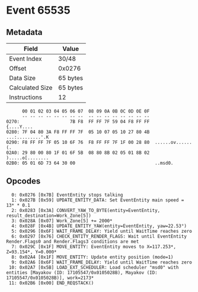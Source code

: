 # Event 65535

## Metadata

| Field           | Value    |
|-----------------|----------|
| Event Index     | 30/48    |
| Offset          | 0x0276   |
| Data Size       | 65 bytes |
| Calculated Size | 65 bytes |
| Instructions    | 12       |

```
      00 01 02 03 04 05 06 07  08 09 0A 0B 0C 0D 0E 0F
      -- -- -- -- -- -- -- --  -- -- -- -- -- -- -- --
0270:                   7B F8  FF FF 7F 59 04 F8 FF FF        {....Y....
0280: 7F 04 80 3A F8 FF FF 7F  05 10 07 05 10 27 80 4B  ...:.........'.K
0290: F8 FF FF 7F 05 10 6F 76  F8 FF FF 7F 1F 00 28 80  ......ov......(.
02A0: 29 80 00 80 1F 01 6F 5B  08 80 8B 02 05 01 8B 02  ).....o[........
02B0: 05 01 6D 73 64 30 00                              ..msd0.         
```

## Opcodes

```
  0: 0x0276 [0x7B] EventEntity stops talking
  1: 0x027B [0x59] UPDATE_ENTITY_DATA: Set EventEntity main speed = 13* * 0.1
  2: 0x0283 [0x3A] CONVERT_YAW_TO_BYTE(entity=EventEntity, result_destination=Work_Zone[5])
  3: 0x028A [0x07] Work_Zone[5] += 2000*
  4: 0x028F [0x4B] UPDATE_ENTITY_YAW(entity=EventEntity, yaw=22.53°)
  5: 0x0296 [0x6F] WAIT_FRAME_DELAY: Yield until WaitTime reaches zero
  6: 0x0297 [0x76] CHECK_ENTITY_RENDER_FLAGS: Wait until EventEntity Render.Flags0 and Render.Flags3 conditions are met
  7: 0x029C [0x1F] MOVE_ENTITY: EventEntity moves to X=117.253*, Z=93.154*, Y=0.000*
  8: 0x02A4 [0x1F] MOVE_ENTITY: Update entity position (mode=1)
  9: 0x02A6 [0x6F] WAIT_FRAME_DELAY: Yield until WaitTime reaches zero
 10: 0x02A7 [0x5B] LOAD_EXT_SCHEDULER: Load scheduler "msd0" with entities [Mayakov (ID: 17105547/0x0105028B), Mayakov (ID: 17105547/0x0105028B)], work=2173*
 11: 0x02B6 [0x00] END_REQSTACK()
```

